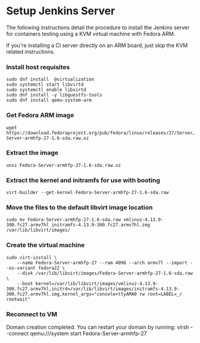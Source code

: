 # Setup Jenkins Server


The following instructions detail the procedure to install the Jenkins server for containers testing using a KVM virtual machine with Fedora ARM.

If you're installing a CI server directly on an ARM board, just skip the KVM related instructions.


### Install host requisites

```
sudo dnf install  @virtualization
sudo systemctl start libvirtd
sudo systemctl enable libvirtd
sudo dnf install -y libguestfs-tools
sudo dnf install qemu-system-arm
```

### Get Fedora ARM image

```
wget https://download.fedoraproject.org/pub/fedora/linux/releases/27/Server/armhfp/images/Fedora-Server-armhfp-27-1.6-sda.raw.xz
```


### Extract the image

```
unxz Fedora-Server-armhfp-27-1.6-sda.raw.xz
```

### Extract the kernel and initramfs for use with booting

```
virt-builder --get-kernel Fedora-Server-armhfp-27-1.6-sda.raw
```

### Move the files to the default libvirt image location

```
sudo mv Fedora-Server-armhfp-27-1.6-sda.raw vmlinuz-4.13.9-300.fc27.armv7hl initramfs-4.13.9-300.fc27.armv7hl.img /var/lib/libvirt/images/
```


### Create the virtual machine

```
sudo virt-install \
    --name Fedora-Server-armhfp-27 --ram 4096 --arch armv7l --import --os-variant fedora22 \
    --disk /var/lib/libvirt/images/Fedora-Server-armhfp-27-1.6-sda.raw \
    --boot kernel=/var/lib/libvirt/images/vmlinuz-4.13.9-300.fc27.armv7hl,initrd=/var/lib/libvirt/images/initramfs-4.13.9-300.fc27.armv7hl.img,kernel_args="console=ttyAMA0 rw root=LABEL=_/ rootwait"
```


### Reconnect to VM

Domain creation completed.
You can restart your domain by running:
  virsh --connect qemu:///system start Fedora-Server-armhfp-27

